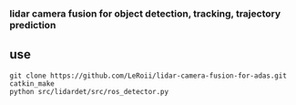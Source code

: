 ### lidar camera fusion for object detection, tracking, trajectory prediction

## use
```
git clone https://github.com/LeRoii/lidar-camera-fusion-for-adas.git
catkin_make
python src/lidardet/src/ros_detector.py
```
